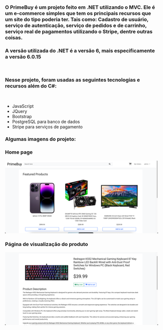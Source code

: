 ### O PrimeBuy é um projeto feito em .NET utilizando o MVC. Ele é um e-commerce simples que tem os principais recursos que um site do tipo poderia ter. Tais como: Cadastro de usuário, serviço de autenticação, serviço de pedidos e de carrinho, serviço real de pagamentos utilizando o Stripe, dentre outras coisas.
### A versão utilizada do .NET é a versão 6, mais especificamente a versão 6.0.15

<br/>

### Nesse projeto, foram usadas as seguintes tecnologias e recursos além do C#:

<br>

<ul>
<li>JavaScript</li>
<li>JQuery</li>
<li>Bootstrap</li>
<li>PostgreSQL para banco de dados</li>
<li>Stripe para serviços de pagamento</li>
</ul>

<div>

### Algumas imagens do projeto:
<h3>Home page</h3>
<img src="images/homepage.png">
<h3>Página de visualização do produto</h3>
<img src="images/paginaproduto.png">

</div>